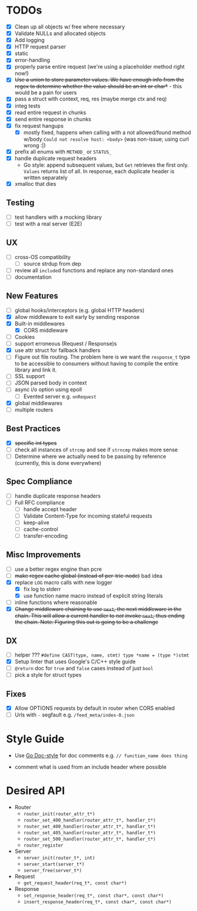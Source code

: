 # TODOs

- [x] Clean up all objects w/ free where necessary
- [x] Validate NULLs and allocated objects
- [x] Add logging
- [x] HTTP request parser
- [x] static
- [x] error-handling
- [x] properly parse entire request (we're using a placeholder method right now!)
- [x] ~~Use a union to store parameter values. We have enough info from the regex to determine whether the value should be an int or char*~~ - this would be a pain for users
- [x] pass a struct with context, req, res (maybe merge ctx and req)
- [x] integ tests
- [x] read entire request in chunks
- [x] send entire response in chunks
- [x] fix request hangups
  - [x] mostly fixed, happens when calling with a not allowed/found method w/body `Could not resolve host: <body>` (was non-issue; using curl wrong :|)
- [x] prefix all enums with `METHOD_` or `STATUS_`
- [x] handle duplicate request headers
  - Go style: append subsequent values, but `Get` retrieves the first only. `Values` returns list of all. In response, each duplicate header is written separately
- [x] xmalloc that dies

## Testing
- [ ] test handlers with a mocking library
- [ ] test with a real server (E2E)

## UX
- [ ] cross-OS compatibility
  - [ ] source strdup from dep
- [ ] review all `include`d functions and replace any non-standard ones
- [ ] documentation

## New Features
- [ ] global hooks/interceptors (e.g. global HTTP headers)
- [x] allow middleware to exit early by sending response
- [x] Built-in middlewares
  - [x] CORS middleware
- [ ] Cookies
- [ ] support erroneous (Request / Response)s
- [x] use attr struct for fallback handlers
- [ ] Figure out file routing. The problem here is we want the `response_t` type to be accessible to consumers without having to compile the entire library and link it.
- [ ] SSL support
- [ ] JSON parsed body in context
- [ ] async i/o option using epoll
  - [ ] Evented server e.g. `onRequest`
- [x] global middlewares
- [ ] multiple routers

## Best Practices
- [x] ~~specific int types~~
- [ ] check all instances of `strcmp` and see if `strncmp` makes more sense
- [ ] Determine where we actually need to be passing by reference (currently, this is done everywhere)

## Spec Compliance
- [ ] handle duplicate response headers
- [ ] Full RFC compliance
  - [ ] handle accept header
  - [ ] Validate Content-Type for incoming stateful requests
  - [ ] keep-alive
  - [ ] cache-control
  - [ ] transfer-encoding

## Misc Improvements
- [ ] use a better regex engine than pcre
- [ ] ~~make regex cache global (instead of per-trie-node)~~ bad idea
- [x] replace `LOG` macro calls with new logger
  - [x] fix log to stderr
  - [x] use function name macro instead of explicit string literals
- [ ] inline functions where reasonable
- [x] ~~Change middleware chaining to use `next`, the next middleware in the chain. This will allow a current handler to *not* invoke `next`, thus ending the chain. Note: Figuring this out is going to be a challenge~~

## DX
- [ ] helper ??? `#define CAST(type, name, stmt) type *name = (type *)stmt`
- [x] Setup linter that uses Google's C/C++ style guide
- [ ] `@return` doc for `true` and `false` cases instead of just `bool`
- [ ] pick a style for struct types

## Fixes
- [x] Allow OPTIONS requests by default in router when CORS enabled
- [ ] Urls with `-` segfault e.g. `/feed_meta/index-0.json`

# Style Guide
- Use [Go Doc-style](https://tip.golang.org/doc/comment) for doc  comments e.g. `// function_name does thing`

- comment what is used from an include header where possible

# Desired API
- Router
  - `router_init(router_attr_t*)`
  - `router_set_400_handler(router_attr_t*, handler_t*)`
  - `router_set_400_handler(router_attr_t*, handler_t*)`
  - `router_set_405_handler(router_attr_t*, handler_t*)`
  - `router_set_500_handler(router_attr_t*, handler_t*)`
  - `router_register`
- Server
  - `server_init(router_t*, int)`
  - `server_start(server_t*)`
  - `server_free(server_t*)`
- Request
  - `get_request_header(req_t*, const char*)`
- Response
  - `set_response_header(req_t*, const char*, const char*)`
  - `insert_response_header(req_t*, const char*, const char*)`
